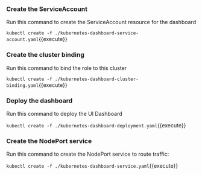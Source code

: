 ### Create the ServiceAccount

Run this command to create the ServiceAccount resource for the dashboard

`kubectl create -f ./kubernetes-dashboard-service-account.yaml`{{execute}}

### Create the cluster binding

Run this command to bind the role to this cluster

`kubectl create -f ./kubernetes-dashboard-cluster-binding.yaml`{{execute}}

### Deploy the dashboard

Run this command to deploy the UI Dashboard

`kubectl create -f ./kubernetes-dashboard-deployment.yaml`{{execute}}

### Create the NodePort service

Run this command to create the NodePort service to route traffic:

`kubectl create -f ./kubernetes-dashboard-service.yaml`{{execute}}
